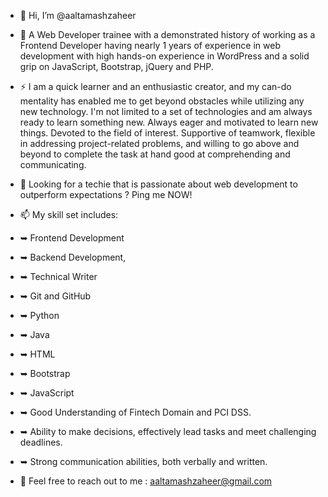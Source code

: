 - 👋 Hi, I’m @aaltamashzaheer

- 🌱 A Web Developer trainee with a demonstrated history of working as a Frontend Developer having nearly 1 years of experience in web development with high hands-on experience in WordPress and a solid grip on JavaScript, Bootstrap, jQuery and PHP. 

- ⚡ I am a quick learner and an enthusiastic creator, and my can-do mentality has enabled me to get beyond obstacles while utilizing any new technology. I'm not limited to a set of technologies and am always ready to learn something new. Always eager and motivated to learn new things. Devoted to the field of interest. Supportive of teamwork, flexible in addressing project-related problems, and willing to go above and beyond to complete the task at hand good at comprehending and communicating.
 
- 💬 Looking for a techie that is passionate about web development to outperform expectations ? Ping me NOW!

- 📫 My skill set includes:
- ➥ Frontend Development
- ➥ Backend Development,
- ➥ Technical Writer
- ➥ Git and GitHub
- ➥ Python 
- ➥ Java
- ➥ HTML
- ➥ Bootstrap
- ➥ JavaScript
- ➥ Good Understanding of Fintech Domain and PCI DSS.
- ➥ Ability to make decisions, effectively lead tasks and meet challenging deadlines.
- ➥ Strong communication abilities, both verbally and written.

- 📱 Feel free to reach out to me :   aaltamashzaheer@gmail.com
